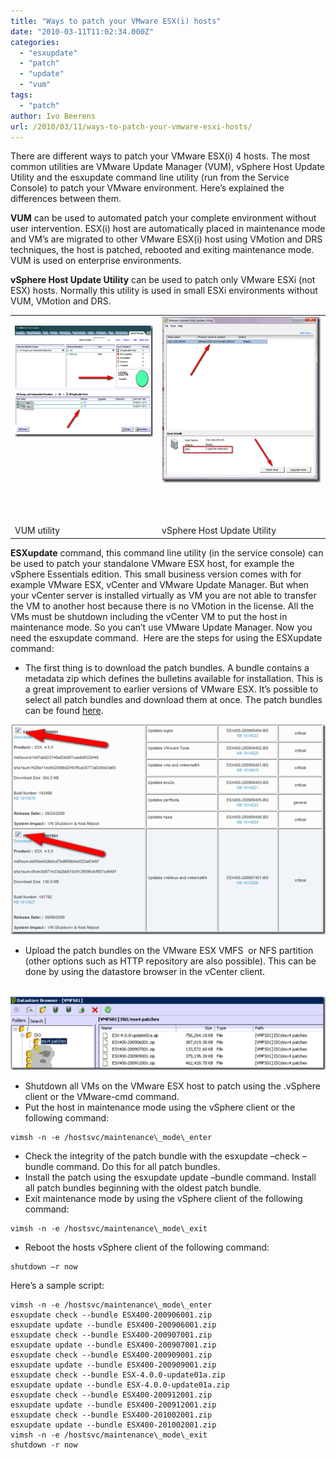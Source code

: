 ```yaml
---
title: "Ways to patch your VMware ESX(i) hosts"
date: "2010-03-11T11:02:34.000Z"
categories: 
  - "esxupdate"
  - "patch"
  - "update"
  - "vum"
tags: 
  - "patch"
author: Ivo Beerens
url: /2010/03/11/ways-to-patch-your-vmware-esxi-hosts/
---
```


There are different ways to patch your VMware ESX(i) 4 hosts. The most common utilities are VMware Update Manager (VUM), vSphere Host Update Utility and the esxupdate command line utility (run from the Service Console) to patch your VMware environment. Here’s explained the differences between them.

**VUM** can be used to automated patch your complete environment without user intervention. ESX(i) host are automatically placed in maintenance mode and VM’s are migrated to other VMware ESX(i) host using VMotion and DRS techniques, the host is patched, rebooted and exiting maintenance mode.  VUM is used on enterprise environments.

**vSphere Host Update Utility** can be used to patch only VMware ESXi (not ESX) hosts. Normally this utility is used in small ESXi environments without VUM, VMotion and DRS.
<table border="0" cellspacing="0" cellpadding="2" width="586"><tbody><tr><td valign="top" width="273"><p align="center"><a href="images/image12.png"><img style="border-right-width: 0px; display: inline; border-top-width: 0px; border-bottom-width: 0px; border-left-width: 0px" title="image" border="0" alt="image" src="images/image12_thumb.png" width="292" height="178"></a>&nbsp;<br>&nbsp;<br><br><br><br><br><br></p></td><td valign="top" width="311"><a href="https://www.ivobeerens.nl/wp-content/uploads/2010/03/image8.png"><img style="border-right-width: 0px; display: block; float: none; border-top-width: 0px; border-bottom-width: 0px; margin-left: auto; border-left-width: 0px; margin-right: auto" title="image" border="0" alt="image" src="images/image8_thumb.png" width="253" height="265"></a></td></tr><tr><td valign="top" width="273">VUM utility</td><td valign="top" width="311">vSphere Host Update Utility<font color="#3672a1"></font></td></tr></tbody></table>

**ESXupdate** command, this command line utility (in the service console) can be used to patch your standalone VMware ESX host, for example the vSphere Essentials edition. This small business version comes with for example VMware ESX, vCenter and VMware Update Manager. But when your vCenter server is installed virtually as VM you are not able to transfer the VM to another host because there is no VMotion in the license. All the VMs must be shutdown including the vCenter VM to put the host in maintenance mode. So you can’t use VMware Update Manager. Now you need the esxupdate command.  Here are the steps for using the ESXupdate command:

- The first thing is to download the patch bundles. A bundle contains a metadata zip which defines the bulletins available for installation. This is a great improvement to earlier versions of VMware ESX. It’s possible to select all patch bundles and download them at once. The patch bundles can be found [here](https://www.VMware.com/mysupport/download/).

[![image](images/image_thumb2.png "image")](images/image2.png)

- Upload the patch bundles on the VMware ESX VMFS  or NFS partition (other options such as HTTP repository are also possible). This can be done by using the datastore browser in the vCenter client.

 [![image](images/image4_thumb.png "image")](images/image4.png)

- Shutdown all VMs on the VMware ESX host to patch using the .vSphere client or the VMware-cmd command.
- Put the host in maintenance mode using the vSphere client or the following command:
```
vimsh -n -e /hostsvc/maintenance\_mode\_enter
```
- Check the integrity of the patch bundle with the esxupdate –check –bundle command. Do this for all patch bundles.
- Install the patch using the esxupdate update –bundle command. Install all patch bundles beginning with the oldest patch bundle.
- Exit maintenance mode by using the vSphere client of the following command:
```
vimsh -n -e /hostsvc/maintenance\_mode\_exit
```
- Reboot the hosts vSphere client of the following command:
```
shutdown –r now
```
Here’s a sample script:
```
vimsh -n -e /hostsvc/maintenance\_mode\_enter
esxupdate check --bundle ESX400-200906001.zip
esxupdate update --bundle ESX400-200906001.zip
esxupdate check --bundle ESX400-200907001.zip
esxupdate update --bundle ESX400-200907001.zip
esxupdate check --bundle ESX400-200909001.zip
esxupdate update --bundle ESX400-200909001.zip
esxupdate check --bundle ESX-4.0.0-update01a.zip
esxupdate update --bundle ESX-4.0.0-update01a.zip
esxupdate check --bundle ESX400-200912001.zip
esxupdate update --bundle ESX400-200912001.zip
esxupdate check --bundle ESX400-201002001.zip
esxupdate update --bundle ESX400-201002001.zip
vimsh -n -e /hostsvc/maintenance\_mode\_exit
shutdown -r now
```